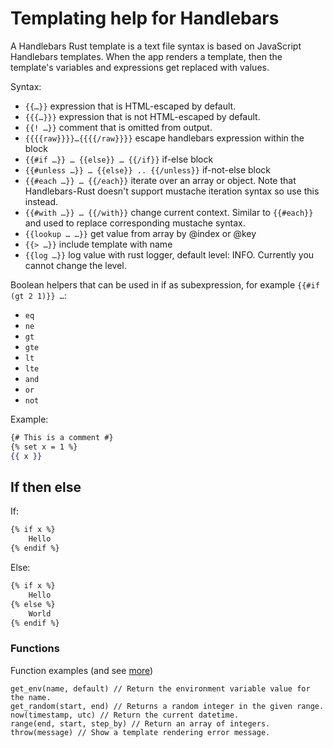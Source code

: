 # Templating help for Handlebars

A Handlebars Rust template is a text file syntax is based on JavaScript Handlebars templates. When the app renders a template, then the template's variables and expressions get replaced with values.

Syntax:

* `{{…}}` expression that is HTML-escaped by default.
* `{{{…}}}` expression that is not HTML-escaped by default.
* `{{! …}}` comment that is omitted from output.
* `{{{{raw}}}}…{{{{/raw}}}}` escape handlebars expression within the block
* `{{#if …}} … {{else}} … {{/if}}` if-else block
* `{{#unless …}} … {{else}} .. {{/unless}}` if-not-else block
* `{{#each …}} … {{/each}}` iterate over an array or object. Note that Handlebars-Rust doesn't support mustache iteration syntax so use this instead.
* `{{#with …}} … {{/with}}` change current context. Similar to `{{#each}}` and used to replace corresponding mustache syntax.
* `{{lookup … …}}` get value from array by @index or @key
* `{{> …}}` include template with name
* `{{log …}}` log value with rust logger, default level: INFO. Currently you cannot change the level.

Boolean helpers that can be used in if as subexpression, for example `{{#if (gt 2 1)}} …`:

* `eq`
* `ne`
* `gt`
* `gte`
* `lt`
* `lte`
* `and`
* `or`
* `not`

Example:

```handlebars
{# This is a comment #}
{% set x = 1 %}
{{ x }}
```


## If then else

If:

```handlebars
{% if x %}
    Hello
{% endif %}
```

Else:

```handlebars
{% if x %}
    Hello
{% else %}
    World
{% endif %}
```


### Functions

Function examples (and see [more](https://handlebars.netlify.app/docs/#built-in-functions))


```
get_env(name, default) // Return the environment variable value for the name.
get_random(start, end) // Returns a random integer in the given range.
now(timestamp, utc) // Return the current datetime.
range(end, start, step_by) // Return an array of integers.
throw(message) // Show a template rendering error message.
```

